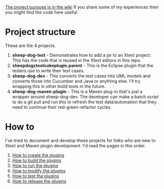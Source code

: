 [The project purpose is in the wiki](https://github.com/farhan5248/lean-sheep-dog-tools/wiki)
If you share some of my experiences then you might find the code here useful. 

# Project structure

These are the 4 projects. 
1. **sheep-dog-test** - Demonstrates how to add a jar to an Xtext project. This has the code that is reused in the Xtext editors in this repo.
2. **sheepdogxtextcukeplugin.parent** - This is the Eclipse plugin that the testers use to write their test cases. 
3. **sheep-dog-dev** - This converts the test cases into UML models and converts those into Cucumber and Java or anything else. I'll try wrapping this in other build tools in the future.
4. **sheep-dog-maven-plugin** - This is a Maven plug-in that's just a wrapper around sheep-dog-dev. The developer can make a batch script to do a git pull and run this to refresh the test data/automation that they need to continue their red-green-refactor cycles. 

# How to

I've tried to document and develop these projects for folks who are new to Xtext and Maven plugin development. 
I'd read the pages in this order.
1. [How to create the plugins](How-to-create-the-plugins.md)
2. [How to build the plugins](How-to-build-the-plugins.md)
2. [How to run the plugins](How-to-run-the-plugins.md)
4. [How to modify the plugins](How-to-modify-the-plugins.md)
5. [How to test the plugins](How-to-test-the-plugins.md)
6. [How to release the plugins](How-to-release-the-plugins.md)
